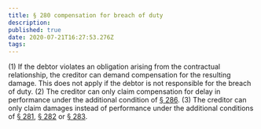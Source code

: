 ```yaml
---
title: § 280 compensation for breach of duty
description: 
published: true
date: 2020-07-21T16:27:53.276Z
tags: 
---
```


(1) If the debtor violates an obligation arising from the contractual relationship, the creditor can demand compensation for the resulting damage. This does not apply if the debtor is not responsible for the breach of duty.
(2) The creditor can only claim compensation for delay in performance under the additional condition of [§ 286](/laws_and_regulations/BGB/286).
(3) The creditor can only claim damages instead of performance under the additional conditions of [§ 281](/laws_and_regulations/BGB/281), [§ 282](/laws_and_regulations/BGB/282) or [§ 283](/laws_and_regulations/BGB/283).
